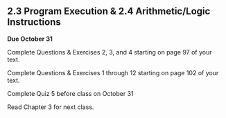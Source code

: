## 2.3 Program Execution & 2.4 Arithmetic/Logic Instructions

**Due October 31**

Complete Questions & Exercises 2, 3, and 4 starting on page 97 of your text.

Complete Questions & Exercises 1 through 12 starting on page 102 of your text.

Complete Quiz 5 before class on October 31

Read Chapter 3 for next class.
